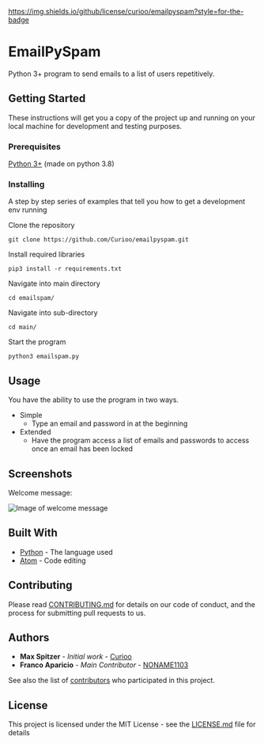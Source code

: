 https://img.shields.io/github/license/curioo/emailpyspam?style=for-the-badge
# EmailPySpam

Python 3+ program to send emails to a list of users repetitively.


## Getting Started

These instructions will get you a copy of the project up and running on your local machine for development and testing purposes.

### Prerequisites

[Python 3+](https://www.python.org/downloads/) (made on python 3.8)

### Installing

A step by step series of examples that tell you how to get a development env running

Clone the repository

```
git clone https://github.com/Curioo/emailpyspam.git
```

Install required libraries

```
pip3 install -r requirements.txt
```

Navigate into main directory

```
cd emailspam/
```

Navigate into sub-directory

```
cd main/
```

Start the program

```
python3 emailspam.py
```

## Usage

You have the ability to use the program in two ways.
* Simple
  * Type an email and password in at the beginning
* Extended
  * Have the program access a list of emails and passwords to access once an email has been locked
## Screenshots

Welcome message:


![Image of welcome message](https://i.imgur.com/q3RLv0V.png)

## Built With

* [Python](https://www.python.org) - The language used
* [Atom](https://Atom.io) - Code editing

## Contributing

Please read [CONTRIBUTING.md](https://github.com/Curioo/emailpyspam/blob/master/CONTRIBUTING.md) for details on our code of conduct, and the process for submitting pull requests to us.

## Authors

* **Max Spitzer** - *Initial work* - [Curioo](https://github.com/Curioo)
* **Franco Aparicio** - *Main Contributor* - [NONAME1103](https://github.com/NONAME1103)

See also the list of [contributors](https://github.com/Curioo/emailpyspam/contributors) who participated in this project.

## License

This project is licensed under the MIT License - see the [LICENSE.md](https://github.com/Curioo/emailpyspam/blob/master/LICENSE) file for details
